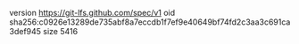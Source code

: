 version https://git-lfs.github.com/spec/v1
oid sha256:c0926e13289de735abf8a7eccdb1f7ef9e40649bf74fd2c3aa3c691ca3def945
size 5416
